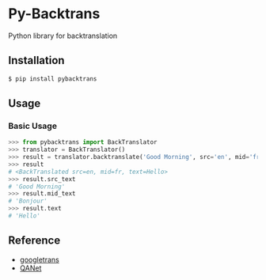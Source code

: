# Py-Backtrans

Python library for backtranslation

## Installation

```bash
$ pip install pybacktrans
```

## Usage

### Basic Usage

```python
>>> from pybacktrans import BackTranslator
>>> translator = BackTranslator()
>>> result = translator.backtranslate('Good Morning', src='en', mid='fr')
>>> result
# <BackTranslated src=en, mid=fr, text=Hello>
>>> result.src_text
# 'Good Morning'
>>> result.mid_text
# 'Bonjour'
>>> result.text
# 'Hello'
```

## Reference

- [googletrans](https://github.com/ssut/py-googletrans)
- [QANet](https://arxiv.org/abs/1804.09541)
